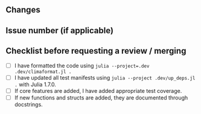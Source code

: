 ## Changes

## Issue number (if applicable)

## Checklist before requesting a review / merging
- [ ] I have formatted the code using `julia --project=.dev .dev/climaformat.jl .`
- [ ] I have updated all test manifests using `julia --project .dev/up_deps.jl .` with Julia 1.7.0.
- [ ] If core features are added, I have added appropriate test coverage.
- [ ] If new functions and structs are added, they are documented through docstrings.